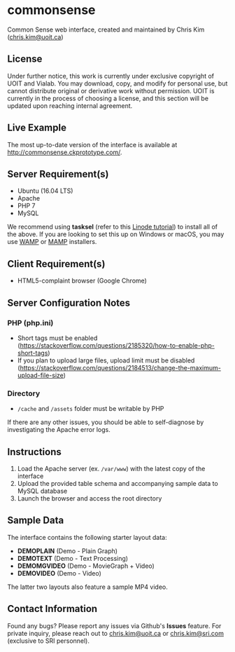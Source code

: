# commonsense
Common Sense web interface, created and maintained by Chris Kim (chris.kim@uoit.ca)

## License
Under further notice, this work is currently under exclusive copyright of UOIT and Vialab. You may download, copy, and modify for personal use, but cannot distribute original or derivative work without permission. UOIT is currently in the process of choosing a license, and this section will be updated upon reaching internal agreement.

## Live Example
The most up-to-date version of the interface is available at http://commonsense.ckprototype.com/.

## Server Requirement(s)
 - Ubuntu (16.04 LTS)
 - Apache
 - PHP 7
- MySQL 

We recommend using **tasksel** (refer to this [Linode tutorial](https://www.linode.com/docs/web-servers/lamp/install-lamp-stack-on-ubuntu-16-04/)) to install all of the above. If you are looking to set this up on Windows or macOS, you may use [WAMP](http://www.wampserver.com/en/) or [MAMP](https://www.mamp.info/en/) installers.

## Client Requirement(s)
 - HTML5-complaint browser (Google Chrome)

## Server Configuration Notes
### PHP (php.ini)
- Short tags must be enabled (https://stackoverflow.com/questions/2185320/how-to-enable-php-short-tags)
- If you plan to upload large files, upload limit must be disabled (https://stackoverflow.com/questions/2184513/change-the-maximum-upload-file-size)
### Directory
- `/cache` and `/assets` folder must be writable by PHP

If there are any other issues, you should be able to self-diagnose by investigating the Apache error logs.

## Instructions

 1. Load the Apache server (ex. `/var/www`) with the latest copy of the interface
 2. Upload the provided table schema and accompanying sample data to MySQL database
 3. Launch the browser and access the root directory

## Sample Data

The interface contains the following starter layout data:

 - **DEMOPLAIN** (Demo - Plain Graph)
 - **DEMOTEXT** (Demo - Text Processing)
 - **DEMOMGVIDEO** (Demo - MovieGraph + Video)
 - **DEMOVIDEO** (Demo - Video)

The latter two layouts also feature a sample MP4 video.

## Contact Information
Found any bugs? Please report any issues via Github's **Issues** feature. For private inquiry, please reach out to chris.kim@uoit.ca or chris.kim@sri.com (exclusive to SRI personnel).